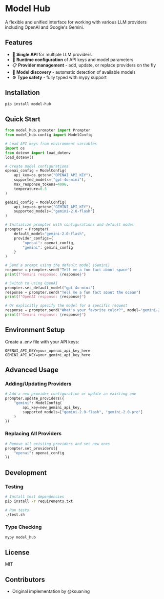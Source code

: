 # Model Hub

A flexible and unified interface for working with various LLM providers including OpenAI and Google's Gemini.

## Features

- 🤝 **Single API** for multiple LLM providers
- 🔄 **Runtime configuration** of API keys and model parameters
- 📋 **Provider management** - add, update, or replace providers on the fly
- 🔎 **Model discovery** - automatic detection of available models
- ⚙️ **Type safety** - fully typed with mypy support

## Installation

```bash
pip install model-hub
```

## Quick Start

```python
from model_hub.prompter import Prompter
from model_hub.config import ModelConfig

# Load API keys from environment variables
import os
from dotenv import load_dotenv
load_dotenv()

# Create model configurations
openai_config = ModelConfig(
    api_key=os.getenv("OPENAI_API_KEY"),
    supported_models=["gpt-4o-mini"],
    max_response_tokens=4096,
    temperature=0.5
)

gemini_config = ModelConfig(
    api_key=os.getenv("GEMINI_API_KEY"),
    supported_models=["gemini-2.0-flash"]
)

# Initialize prompter with configurations and default model
prompter = Prompter(
    default_model="gemini-2.0-flash",
    provider_configs={
        "openai": openai_config,
        "gemini": gemini_config
    }
)

# Send a prompt using the default model (Gemini)
response = prompter.send("Tell me a fun fact about space")
print(f"Gemini response: {response}")

# Switch to using OpenAI
prompter.set_default_model("gpt-4o-mini")
response = prompter.send("Tell me a fun fact about the ocean")
print(f"OpenAI response: {response}")

# Or explicitly specify the model for a specific request
response = prompter.send("What's your favorite color?", model="gemini-2.0-flash")
print(f"Gemini response: {response}")
```

## Environment Setup

Create a .env file with your API keys:

```
OPENAI_API_KEY=your_openai_api_key_here
GEMINI_API_KEY=your_gemini_api_key_here
```

## Advanced Usage

### Adding/Updating Providers

```python
# Add a new provider configuration or update an existing one
prompter.update_providers({
    "gemini": ModelConfig(
        api_key=new_gemini_api_key,
        supported_models=["gemini-2.0-flash", "gemini-2.0-pro"]
    )
})
```

### Replacing All Providers

```python
# Remove all existing providers and set new ones
prompter.set_providers({
    "openai": openai_config
})
```

## Development

### Testing

```bash
# Install test dependencies
pip install -r requirements.txt

# Run tests
./test.sh
```

### Type Checking

```bash
mypy model_hub
```

## License

MIT

## Contributors

- Original implementation by @ksuaning